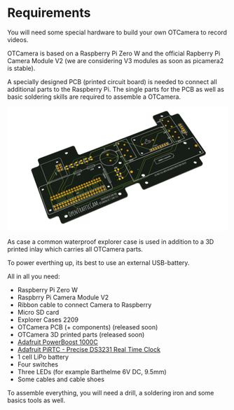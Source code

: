 # Requirements

You will need some special hardware to build your own OTCamera to record videos.

OTCamera is based on a Raspberry Pi Zero W and the official Rapberry Pi Camera Module V2 (we are considering V3 modules as soon as picamera2 is stable).

A specially designed PCB (printed circuit board) is needed to connect all additional parts to the Raspberry Pi.
The single parts for the PCB as well as basic soldering skills are required to assemble a OTCamera.

![PCB](otcamera_pcb.webp)

As case a common waterproof explorer case is used in addition to a 3D printed inlay which carries all OTCamera parts.

To power everthing up, its best to use an external USB-battery.

All in all you need:

- Raspberry Pi Zero W
- Raspbrry Pi Camera Module V2
- Ribbon cable to connect Camera to Raspberry
- Micro SD card
- Explorer Cases 2209
- OTCamera PCB (+ components) (released soon)
- OTCamera 3D printed parts (released soon)
- [Adafruit PowerBoost 1000C](https://www.adafruit.com/product/2465)
- [Adafruit PiRTC - Precise DS3231 Real Time Clock](https://www.adafruit.com/product/4282)
- 1 cell LiPo battery
- Four switches
- Three LEDs (for example Barthelme 6V DC, 9.5mm)
- Some cables and cable shoes

To assemble everything, you will need a drill, a soldering iron and some basics tools as well.
